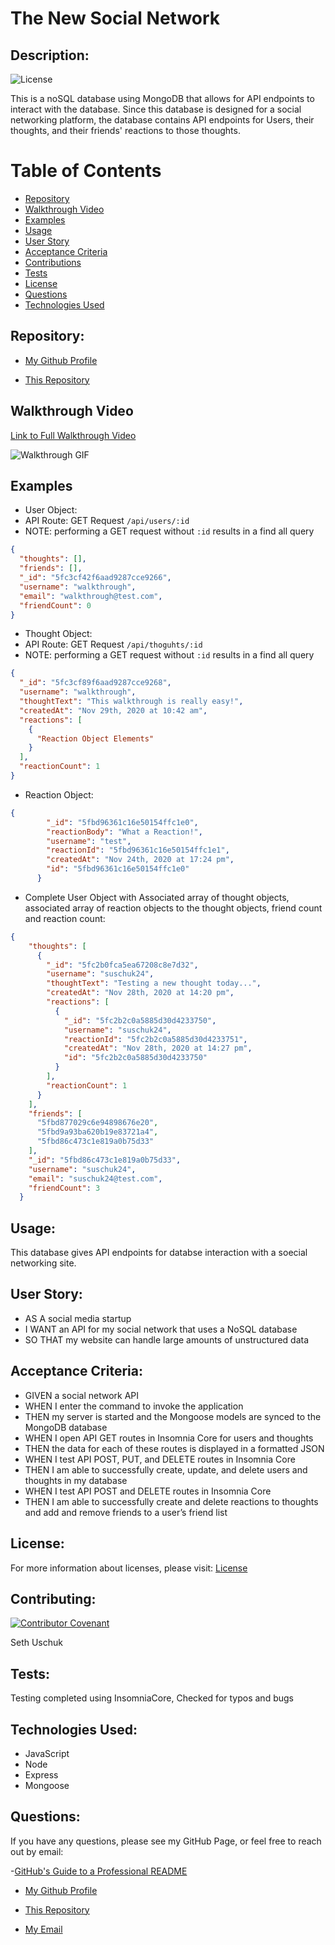 # The New Social Network

## Description:

![License](https://img.shields.io/badge/License-MIT-blue.svg "License Badge")

This is a noSQL database using MongoDB that allows for API endpoints to interact with the database. Since this database is designed for a social networking platform, the database contains API endpoints for Users, their thoughts, and their friends' reactions to those thoughts.


# Table of Contents 

- [Repository](#repository)
- [Walkthrough Video](#walkthrough%20video)
- [Examples](#examples)
- [Usage](#usage)
- [User Story](#user%20story)
- [Acceptance Criteria](#Acceptance%20criteria)
- [Contributions](#contributing)
- [Tests](#tests)
- [License](#license)
- [Questions](#questions)
- [Technologies Used](#languages)

## Repository: 
- [My Github Profile](https://github.com/suschuk24)

- [This Repository](https://github.com/suschuk24/new-social-network)

## Walkthrough Video
[Link to Full Walkthrough Video](https://drive.google.com/file/d/1DwPkonZBtQ_PQzcU4BvixjY4QnE5O7s5/view)


![Walkthrough GIF](public/images/walkthrough.gif)
## Examples
* User Object:
* API Route: GET Request ```/api/users/:id```
* NOTE: performing a GET request without ```:id``` results in a find all query

``` JSON
{
  "thoughts": [],
  "friends": [],
  "_id": "5fc3cf42f6aad9287cce9266",
  "username": "walkthrough",
  "email": "walkthrough@test.com",
  "friendCount": 0
}
```

* Thought Object:
* API Route: GET Request ```/api/thoguhts/:id```
* NOTE: performing a GET request without ```:id``` results in a find all query

``` JSON
{
  "_id": "5fc3cf89f6aad9287cce9268",
  "username": "walkthrough",
  "thoughtText": "This walkthrough is really easy!",
  "createdAt": "Nov 29th, 2020 at 10:42 am",
  "reactions": [
    {
      "Reaction Object Elements"
    }
  ],
  "reactionCount": 1
}
```
* Reaction Object: 
``` JSON
{
        "_id": "5fbd96361c16e50154ffc1e0",
        "reactionBody": "What a Reaction!",
        "username": "test",
        "reactionId": "5fbd96361c16e50154ffc1e1",
        "createdAt": "Nov 24th, 2020 at 17:24 pm",
        "id": "5fbd96361c16e50154ffc1e0"
      }
```

* Complete User Object with Associated array of thought objects, associated array of reaction objects to the thought objects, friend count and reaction count:
``` JSON
{
    "thoughts": [
      {
        "_id": "5fc2b0fca5ea67208c8e7d32",
        "username": "suschuk24",
        "thoughtText": "Testing a new thought today...",
        "createdAt": "Nov 28th, 2020 at 14:20 pm",
        "reactions": [
          {
            "_id": "5fc2b2c0a5885d30d4233750",
            "username": "suschuk24",
            "reactionId": "5fc2b2c0a5885d30d4233751",
            "createdAt": "Nov 28th, 2020 at 14:27 pm",
            "id": "5fc2b2c0a5885d30d4233750"
          }
        ],
        "reactionCount": 1
      }
    ],
    "friends": [
      "5fbd877029c6e94898676e20",
      "5fbd9a93ba620b19e83721a4",
      "5fbd86c473c1e819a0b75d33"
    ],
    "_id": "5fbd86c473c1e819a0b75d33",
    "username": "suschuk24",
    "email": "suschuk24@test.com",
    "friendCount": 3
  }
```
## Usage:

This database gives API endpoints for databse interaction with a soecial networking site. 

## User Story: 

* AS A social media startup
* I WANT an API for my social network that uses a NoSQL database
* SO THAT my website can handle large amounts of unstructured data

## Acceptance Criteria: 

* GIVEN a social network API
* WHEN I enter the command to invoke the application
* THEN my server is started and the Mongoose models are synced to the MongoDB database
* WHEN I open API GET routes in Insomnia Core for users and thoughts
* THEN the data for each of these routes is displayed in a formatted JSON
* WHEN I test API POST, PUT, and DELETE routes in Insomnia Core
* THEN I am able to successfully create, update, and delete users and thoughts in my database
* WHEN I test API POST and DELETE routes in Insomnia Core
* THEN I am able to successfully create and delete reactions to thoughts and add and remove friends to a user’s friend list

## License:
For more information about licenses, please visit:
[License](https://opensource.org/licenses/MIT)

## Contributing:

[![Contributor Covenant](https://img.shields.io/badge/Contributor%20Covenant-v2.0%20adopted-ff69b4.svg)](CODE_OF_CONDUCT.md)

Seth Uschuk


## Tests:

Testing completed using InsomniaCore, Checked for typos and bugs


## Technologies Used:

* JavaScript
* Node
* Express
* Mongoose


## Questions:


If you have any questions, please see my GitHub Page, or feel free to reach out by email:

-[GitHub's Guide to a Professional README](https://github.com/coding-boot-camp/potential-enigma/blob/master/readme-guide.md)


- [My Github Profile](https://github.com/suschuk24)

- [This Repository](https://github.com/suschuk24/new-social-network)

- [My Email](test@gmail.com)

  